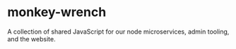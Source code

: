 # monkey-wrench
A collection of shared JavaScript for our node microservices, admin tooling, and the website.  
